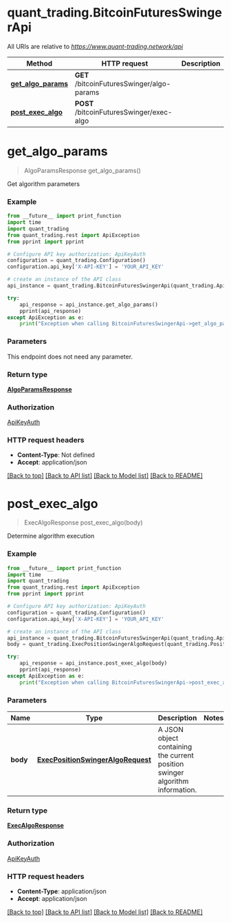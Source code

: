 # quant_trading.BitcoinFuturesSwingerApi

All URIs are relative to *https://www.quant-trading.network/api*

Method | HTTP request | Description
------------- | ------------- | -------------
[**get_algo_params**](BitcoinFuturesSwingerApi.md#get_algo_params) | **GET** /bitcoinFuturesSwinger/algo-params | 
[**post_exec_algo**](BitcoinFuturesSwingerApi.md#post_exec_algo) | **POST** /bitcoinFuturesSwinger/exec-algo | 

# **get_algo_params**
> AlgoParamsResponse get_algo_params()



Get algorithm parameters

### Example
```python
from __future__ import print_function
import time
import quant_trading
from quant_trading.rest import ApiException
from pprint import pprint

# Configure API key authorization: ApiKeyAuth
configuration = quant_trading.Configuration()
configuration.api_key['X-API-KEY'] = 'YOUR_API_KEY'

# create an instance of the API class
api_instance = quant_trading.BitcoinFuturesSwingerApi(quant_trading.ApiClient(configuration))

try:
    api_response = api_instance.get_algo_params()
    pprint(api_response)
except ApiException as e:
    print("Exception when calling BitcoinFuturesSwingerApi->get_algo_params: %s\n" % e)
```

### Parameters
This endpoint does not need any parameter.

### Return type

[**AlgoParamsResponse**](AlgoParamsResponse.md)

### Authorization

[ApiKeyAuth](../README.md#ApiKeyAuth)

### HTTP request headers

 - **Content-Type**: Not defined
 - **Accept**: application/json

[[Back to top]](#) [[Back to API list]](../README.md#documentation-for-api-endpoints) [[Back to Model list]](../README.md#documentation-for-models) [[Back to README]](../README.md)

# **post_exec_algo**
> ExecAlgoResponse post_exec_algo(body)



Determine algorithm execution

### Example
```python
from __future__ import print_function
import time
import quant_trading
from quant_trading.rest import ApiException
from pprint import pprint

# Configure API key authorization: ApiKeyAuth
configuration = quant_trading.Configuration()
configuration.api_key['X-API-KEY'] = 'YOUR_API_KEY'

# create an instance of the API class
api_instance = quant_trading.BitcoinFuturesSwingerApi(quant_trading.ApiClient(configuration))
body = quant_trading.ExecPositionSwingerAlgoRequest(quant_trading.PositionState.CLOSED, quant_trading.PositionState.CLOSED, 0.0, 0.0, 0.0) # ExecPositionSwingerAlgoRequest | A JSON object containing the current position swinger algorithm information.

try:
    api_response = api_instance.post_exec_algo(body)
    pprint(api_response)
except ApiException as e:
    print("Exception when calling BitcoinFuturesSwingerApi->post_exec_algo: %s\n" % e)
```

### Parameters

Name | Type | Description  | Notes
------------- | ------------- | ------------- | -------------
 **body** | [**ExecPositionSwingerAlgoRequest**](ExecPositionSwingerAlgoRequest.md)| A JSON object containing the current position swinger algorithm information. | 

### Return type

[**ExecAlgoResponse**](ExecAlgoResponse.md)

### Authorization

[ApiKeyAuth](../README.md#ApiKeyAuth)

### HTTP request headers

 - **Content-Type**: application/json
 - **Accept**: application/json

[[Back to top]](#) [[Back to API list]](../README.md#documentation-for-api-endpoints) [[Back to Model list]](../README.md#documentation-for-models) [[Back to README]](../README.md)

